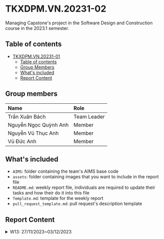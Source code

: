 # TKXDPM.VN.20231-02
Managing Capstone's project in the Software Design and Construction course in the 2023.1 semester.

## Table of contents

- [TKXDPM.VN.20231-01](#tkxdpmvn20231-01)
  - [Table of contents](#table-of-contents)
  - [Group Members](#group-members)
  - [What's included](#whats-included)
  - [Report Content](#report-content)

## Group members


| Name                   | Role        |
| :-------------         | :---------- |
| Trần Xuân Bách         | Team Leader |
| Nguyễn Ngọc Quỳnh Anh  | Member      |
| Nguyễn Vũ Thục Anh     | Member      |
| Vũ Đức Anh             | Member      |


## What's included


- `AIMS`: folder containing the team's AIMS base code
- `assets`: folder containing images that you want to include in the report file
- `README.md`: weekly report file, individuals are required to update their tasks and how their do it into this file
- `Template.md`: template for the weekly report
- `pull_request_template.md`: pull request's description template

## Report Content


<details>
  <summary>W13: 27/11/2023~03/12/2023</summary>
<br>
<details>
<summary>Team Member 1</summary>
<br>

- Assigned tasks:
  - Task 1
  - Task 2
  - ...

- Implementation details:
  - Pull Request(s): [Attach links to your pull requests here. You can attach multiple pull requests]()
  - Specific implementation details:
    - Describe specific in detail what you did last week
    - You can attach images if you want

</details>

<details>
<summary>Team Member 2</summary>
<br>

- Assigned tasks:
  - Task 1
  - Task 2
  - ...

- Implementation details:
  - Pull Request(s): [Attach links to your pull requests here. You can attach multiple pull requests]()
  - Specific implementation details:
    - Describe specific in detail what you did last week
    - You can attach images if you want

</details>
<details>
<summary>Nguyễn Vũ Thục Anh</summary>
<br>

- Assigned tasks: Discover Coupling Type at base code:
  - src/controller/HomeController
  - src/controller/BaseController
  - src/views/screen/home

- Implementation details:
  - Pull Request(s): #3
  - Specific implementation details:
    - Add comments when detecting coupling

</details>

<details>
<summary>Team Member 2</summary>
<br>

- Assigned tasks:
  - Task 1
  - Task 2
  - ...

- Implementation details:
  - Pull Request(s): [Attach links to your pull requests here. You can attach multiple pull requests]()
  - Specific implementation details:
    - Describe specific in detail what you did last week
    - You can attach images if you want

</details>



</details>
